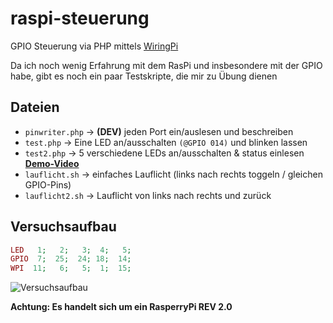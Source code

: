 raspi-steuerung
===============

GPIO Steuerung via PHP mittels [WiringPi](https://projects.drogon.net/raspberry-pi/wiringpi/)

Da ich noch wenig Erfahrung mit dem RasPi und insbesondere mit der GPIO habe, gibt es noch ein paar Testskripte, die mir zu Übung dienen


## Dateien
* `pinwriter.php` &rarr; **(DEV)** jeden Port ein/auslesen und beschreiben
* `test.php` &rarr; Eine LED an/ausschalten `(@GPIO 014)` und blinken lassen
* `test2.php` &rarr; 5 verschiedene LEDs an/ausschalten & status einlesen **[Demo-Video](http://youtu.be/XosZvX8hkPE)**
* `lauflicht.sh` &rarr; einfaches Lauflicht (links nach rechts toggeln / gleichen GPIO-Pins)
* `lauflicht2.sh` &rarr; Lauflicht von links nach rechts und zurück

## Versuchsaufbau
```php
LED   1;   2;   3;  4;   5;
GPIO  7;  25;  24; 18;  14;
WPI  11;   6;   5;  1;  15;
```





![Versuchsaufbau](http://i.imgur.com/FXN5DiD.png "Versuchsaufbau")

__Achtung: Es handelt sich um ein RasperryPi REV 2.0__
